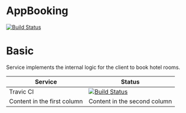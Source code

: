 # AppBooking

[![Build Status](https://travis-ci.org/k-morozov/AppBooking.svg?branch=main)](https://travis-ci.org/k-morozov/AppBooking)

# Basic

Service implements the internal logic for the client to book hotel rooms.

Service      | Status
------------ | -------------
Travic CI | [![Build Status](https://travis-ci.org/k-morozov/AppBooking.svg?branch=main)](https://travis-ci.org/k-morozov/AppBooking)
Content in the first column | Content in the second column